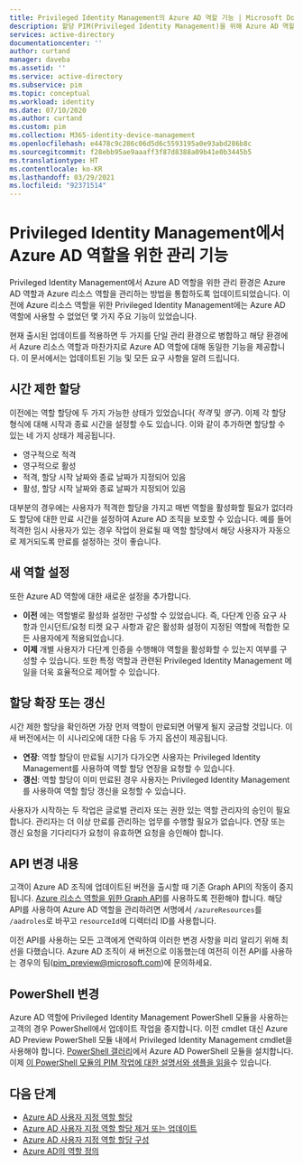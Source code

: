 ```yaml
---
title: Privileged Identity Management의 Azure AD 역할 기능 | Microsoft Docs
description: 할당 PIM(Privileged Identity Management)을 위해 Azure AD 역할을 관리하는 방법
services: active-directory
documentationcenter: ''
author: curtand
manager: daveba
ms.assetid: ''
ms.service: active-directory
ms.subservice: pim
ms.topic: conceptual
ms.workload: identity
ms.date: 07/10/2020
ms.author: curtand
ms.custom: pim
ms.collection: M365-identity-device-management
ms.openlocfilehash: e4478c9c286c06d5d6c5593195a0e93abd286b8c
ms.sourcegitcommit: f28ebb95ae9aaaff3f87d8388a09b41e0b3445b5
ms.translationtype: HT
ms.contentlocale: ko-KR
ms.lasthandoff: 03/29/2021
ms.locfileid: "92371514"
---
```

# <a name="management-capabilities-for-azure-ad-roles-in-privileged-identity-management"></a>Privileged Identity Management에서 Azure AD 역할을 위한 관리 기능

Privileged Identity Management에서 Azure AD 역할을 위한 관리 환경은 Azure AD 역할과 Azure 리소스 역할을 관리하는 방법을 통합하도록 업데이트되었습니다. 이전에 Azure 리소스 역할을 위한 Privileged Identity Management에는 Azure AD 역할에 사용할 수 없었던 몇 가지 주요 기능이 있었습니다.

현재 출시된 업데이트를 적용하면 두 가지를 단일 관리 환경으로 병합하고 해당 환경에서 Azure 리소스 역할과 마찬가지로 Azure AD 역할에 대해 동일한 기능을 제공합니다. 이 문서에서는 업데이트된 기능 및 모든 요구 사항을 알려 드립니다.

## <a name="time-bound-assignments"></a>시간 제한 할당

이전에는 역할 할당에 두 가지 가능한 상태가 있었습니다( *적격* 및 *영구*). 이제 각 할당 형식에 대해 시작과 종료 시간을 설정할 수도 있습니다. 이와 같이 추가하면 할당할 수 있는 네 가지 상태가 제공됩니다.

- 영구적으로 적격
- 영구적으로 활성
- 적격, 할당 시작 날짜와 종료 날짜가 지정되어 있음
- 활성, 할당 시작 날짜와 종료 날짜가 지정되어 있음

대부분의 경우에는 사용자가 적격한 할당을 가지고 매번 역할을 활성화할 필요가 없더라도 할당에 대한 만료 시간을 설정하여 Azure AD 조직을 보호할 수 있습니다. 예를 들어 적격한 임시 사용자가 있는 경우 작업이 완료될 때 역할 할당에서 해당 사용자가 자동으로 제거되도록 만료를 설정하는 것이 좋습니다.

## <a name="new-role-settings"></a>새 역할 설정

또한 Azure AD 역할에 대한 새로운 설정을 추가합니다.

- **이전** 에는 역할별로 활성화 설정만 구성할 수 있었습니다. 즉, 다단계 인증 요구 사항과 인시던트/요청 티켓 요구 사항과 같은 활성화 설정이 지정된 역할에 적합한 모든 사용자에게 적용되었습니다.
- **이제** 개별 사용자가 다단계 인증을 수행해야 역할을 활성화할 수 있는지 여부를 구성할 수 있습니다. 또한 특정 역할과 관련된 Privileged Identity Management 메일을 더욱 효율적으로 제어할 수 있습니다.

## <a name="extend-and-renew-assignments"></a>할당 확장 또는 갱신

시간 제한 할당을 확인하면 가장 먼저 역할이 만료되면 어떻게 될지 궁금할 것입니다. 이 새 버전에서는 이 시나리오에 대한 다음 두 가지 옵션이 제공됩니다.

- **연장**: 역할 할당이 만료될 시기가 다가오면 사용자는 Privileged Identity Management를 사용하여 역할 할당 연장을 요청할 수 있습니다.
- **갱신**: 역할 할당이 이미 만료된 경우 사용자는 Privileged Identity Management를 사용하여 역할 할당 갱신을 요청할 수 있습니다.

사용자가 시작하는 두 작업은 글로벌 관리자 또는 권한 있는 역할 관리자의 승인이 필요합니다. 관리자는 더 이상 만료를 관리하는 업무를 수행할 필요가 없습니다. 연장 또는 갱신 요청을 기다리다가 요청이 유효하면 요청을 승인해야 합니다.

## <a name="api-changes"></a>API 변경 내용

고객이 Azure AD 조직에 업데이트된 버전을 출시할 때 기존 Graph API의 작동이 중지됩니다. [Azure 리소스 역할을 위한 Graph API](/graph/api/resources/privilegedidentitymanagement-resources?view=graph-rest-beta)를 사용하도록 전환해야 합니다. 해당 API를 사용하여 Azure AD 역할을 관리하려면 서명에서 `/azureResources`를 `/aadroles`로 바꾸고 `resourceId`에 디렉터리 ID를 사용합니다.

이전 API를 사용하는 모든 고객에게 연락하여 이러한 변경 사항을 미리 알리기 위해 최선을 다했습니다. Azure AD 조직이 새 버전으로 이동했는데 여전히 이전 API를 사용하는 경우의 팀(pim_preview@microsoft.com)에 문의하세요.

## <a name="powershell-change"></a>PowerShell 변경

Azure AD 역할에 Privileged Identity Management PowerShell 모듈을 사용하는 고객의 경우 PowerShell에서 업데이트 작업을 중지합니다. 이전 cmdlet 대신 Azure AD Preview PowerShell 모듈 내에서 Privileged Identity Management cmdlet을 사용해야 합니다. [PowerShell 갤러리](https://www.powershellgallery.com/packages/AzureADPreview/2.0.0.17)에서 Azure AD PowerShell 모듈을 설치합니다. 이제 [이 PowerShell 모듈의 PIM 작업에 대한 설명서와 샘플을 읽을](powershell-for-azure-ad-roles.md)수 있습니다.

## <a name="next-steps"></a>다음 단계

- [Azure AD 사용자 지정 역할 할당](azure-ad-custom-roles-assign.md)
- [Azure AD 사용자 지정 역할 할당 제거 또는 업데이트](azure-ad-custom-roles-update-remove.md)
- [Azure AD 사용자 지정 역할 할당 구성](azure-ad-custom-roles-configure.md)
- [Azure AD의 역할 정의](../roles/permissions-reference.md)